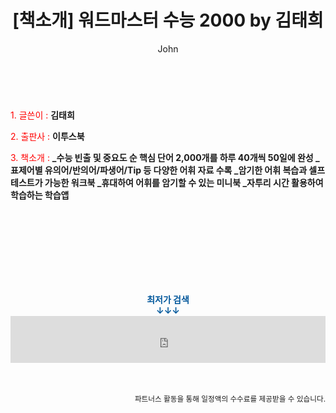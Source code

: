 ﻿---
layout: post
title:  "[책소개] 워드마스터 수능 2000 by 김태희"
author: John
categories: [ 도서 ]
tags: [ 워드마스터 수능 2000, 워드마스터 수능 2000 시험지, 워드마스터 수능 2000 pdf, 워드마스터 수능 2000 단어장, 워드마스터 수능 2000 한영 시험지, 워드마스터 수능 2000 예문 pdf, 워드마스터 수능 2000 mp3, 워드마스터 수능 2000 오르비, 워드마스터 수능 2000 예문, 워드마스터 수능 2000 개정 ]
image: https://search1.kakaocdn.net/thumb/R120x174.q85/?fname=http%3A%2F%2Ft1.daumcdn.net%2Flbook%2Fimage%2F6205362%3Ftimestamp%3D20221110142248 
description: "[책소개] 워드마스터 수능 2000 by 김태희"
toc: true
toc_sticky: true
---

<br>
<p>
<font color='#ff0000'>1. 글쓴이 : </font><b>김태희</b>
<p>
<font color='#ff0000'>2. 출판사 : </font><b>이투스북</b>
<p>
<font color='#ff0000'>3. 책소개 : </font><b>_수능 빈출 및 중요도 순 핵심 단어 2,000개를 하루 40개씩 50일에 완성 _표제어별 유의어/반의어/파생어/Tip 등 다양한 어휘 자료 수록 _암기한 어휘 복습과 셀프 테스트가 가능한 워크북 _휴대하여 어휘를 암기할 수 있는 미니북 _자투리 시간 활용하여 학습하는 학습앱</b>
<p>
    
<br><br><br><br><br><br><br>
<center><b><font color='#01579B' size='medium'>최저가 검색<br>
↓↓↓</font></b></center>
<center><iframe src="https://coupa.ng/b1Tbjx" width="100%" height="75" frameborder="0" scrolling="no" referrerpolicy="unsafe-url"></iframe></center>
<br><br>
<p>
<small>
    <div align="right">파트너스 활동을 통해 일정액의 수수료를 제공받을 수 있습니다.</div>
</small>
</p>
